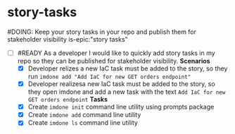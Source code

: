 # story-tasks
#DOING: Keep your story tasks in your repo and publish them for stakeholder visibility
is-epic:"story tasks"
<!-- order:30 -->

- [ ] #READY As a developer I would like to quickly add story tasks in my repo so they can be published for stakeholder visibility.
  <!-- #story order:0 epic:"story tasks" -->
  **Scenarios**
  - [x] Developer relizes a new IaC task must be added to the story, so they run `imdone add "Add IaC for new GET orders endpoint"`
  - [x] Developer realizesa new IaC task must be added to the story, so they open imdone and add a new task with the text `Add IaC for new GET orders endpoint`
  **Tasks**
  - [x] Create `imdone init` command line utility using prompts package
  - [x] Create `imdone add` command line utility
  - [x] Create `imdone ls` command line utility

